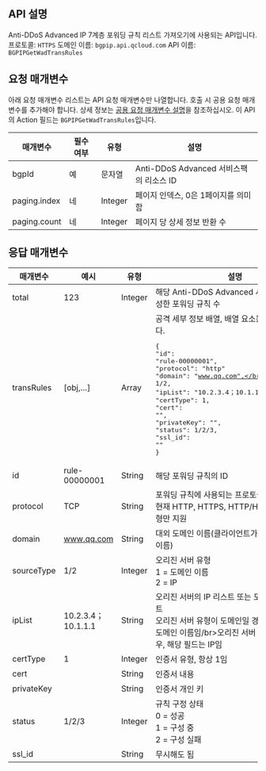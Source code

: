 

## API 설명
Anti-DDoS Advanced IP 7계층 포워딩 규칙 리스트 가져오기에 사용되는 API입니다.
프로토콜: `HTTPS`
도메인 이름: `bgpip.api.qcloud.com`
API 이름: `BGPIPGetWadTransRules`

## 요청 매개변수
아래 요청 매개변수 리스트는 API 요청 매개변수만 나열합니다. 호출 시 공용 요청 매개변수를 추가해야 합니다. 상세 정보는 [공용 요청 매개변수 설명](https://cloud.tencent.com/document/product/1014/31224)을 참조하십시오. 이 API의 Action 필드는 `BGPIPGetWadTransRules`입니다.

| 매개변수 | 필수 여부 | 유형 | 설명 |
|---------|---------|---------|---------|
| bgpId | 예 | 문자열 | Anti-DDoS Advanced 서비스팩의 리소스 ID |
| paging.index | 네 | Integer | 페이지 인덱스, 0은 1페이지를 의미함 |
| paging.count | 네 | Integer | 페이지 당 상세 정보 반환 수 |

## 응답 매개변수
| 매개변수 | 예시 | 유형 |	설명 |
|---------|---------|---------|---------|
| total | 123 | Integer | 해당 Anti-DDoS Advanced 서비스팩에서 구성한 포워딩 규칙 수 |
| transRules | [obj,…] | Array | 공격 세부 정보 배열, 배열 요소는 다음과 같습니다.<pre>{</br>"id": "rule-00000001",</br>"protocol": "http" </br>"domain": "www.qq.com",</br>"sourceType": 1/2,</br>"ipList": "10.2.3.4；10.1.1.1",</br>"certType": 1,</br>"cert": "",</br>"privateKey": "",</br>"status": 1/2/3,</br>"ssl_id": ""</br>}</pre> |
| id | rule-00000001 | String | 해당 포워딩 규칙의 ID |
| protocol | TCP | String | 포워딩 규칙에 사용되는 프로토콜</br>현재 HTTP, HTTPS, HTTP/HTTPS 세 가지 유형만 지원 |
| domain | www.qq.com | String | 대외 도메인 이름(클라이언트가 접근하는 도메인 이름) |
| sourceType | 1/2 | Integer | 오리진 서버 유형</br>1 = 도메인 이름</br>2 = IP |
| ipList | 10.2.3.4；10.1.1.1 | String | 오리진 서버의 IP 리스트 또는 도메인 이름 리스트</br>오리진 서버 유형이 도메인일 경우, 해당 필드는 도메인 이름임/br>오리진 서버 유형이 IP일 경우, 해당 필드는 IP임|
| certType | 1 | Integer | 인증서 유형, 항상 1임  |
| cert |  | String | 인증서 내용 |
| privateKey |  | String | 인증서 개인 키 |
| status | 1/2/3 | Integer | 규칙 구정 상태</br>0 = 성공</br>1 = 구성 중</br>2 = 구성 실패 |
| ssl_id |  | String | 무시해도 됨 |

